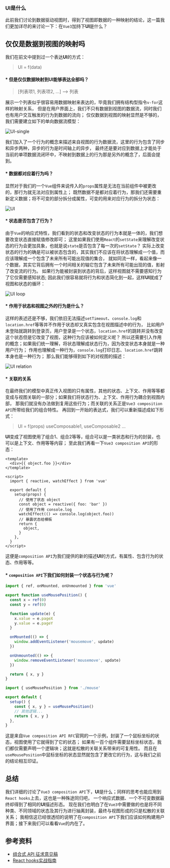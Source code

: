### UI是什么
此前我们讨论到数据驱动视图时，得到了视图即数据的一种映射的结论，这一篇我们更加详尽的来讨论一下：在`Vue3`加持下**UI**是什么？

## 仅仅是数据到视图的映射吗
我们在前文中提到过一个表达**UI**的方式：

> UI = f(data)

#### * 但是仅仅数据映射到**UI**能够表达全部吗？  

> [列表项1, 列表项2, ...] --> 列表  

展示一个列表似乎很容易用数据映射来表达的，毕竟我们拥有结构型指令`v-for`这样的映射关系，
但是在用户界面上，我们不只有数据到视图的数据流，同时我们也有用户交互触发的行为到数据的流向；
仅仅数据到视图的映射显然是不够的，我们需要建立如下的单向数据流模型：  

![UI-single](/vue3-analysis/idea/UI-single.jpeg)  

我们加入了一个行为的概念来描述来自视图的行为数据流，这里的行为包含了同步和异步两种，异步的行为是时间轴上的异步，
最终还是要对应到数据上才能处于当前的单项数据流闭环中，不映射到数据上的行为那是另外的概念了，后面会提到。

#### * 数据都对应着行为吗？  
显然对于我们的一个`Vue`组件来说传入的`props`属性是无法在当前组件中被更改的，那行为就无法对应到属性上；
既然数据不是都对应着行为，那我们还需要重新定义数据；将不可变的部分拆分成属性，可变的用来对应行为的拆分为状态：  

![UI](/vue3-analysis/idea/UI.jpg)  

#### * 状态是否包含了行为？  
由于`Vue`的响应式特性，我们看到的状态和改变状态的行为本就是一体的，我们想要改变状态直接赋值修改即可；
这里如果我们使用`React`的`setState`来理解改变状态的行为会更加具象，也就是说`state`是否包含了每一次的`setState`？
实际上改变状态的行为的确是可以被状态包含的，其实我们不应该在将状态理解成一个值，而应该理解成一个包含了未来所有可能出现值的集合，
就如同流一样，看起来像一个数据，其实它背后拥有一个时间相关的轴它包含了未来所有可能出现的值，影射了改变流的行为。
如果行为能被封装到状态的背后，这样视图就不需要感知行为了它仅需要感知状态;
因此我们很容易就将行为和状态简化到一起，这样**UI**就成了视图和状态的循环：  

![UI loop](/vue3-analysis/idea/UI-loop.jpg)  

#### * 作用于状态和视图之外的行为是什么？  
这样的表述还是不够，我们依旧无法描述`setTimeout`、`console.log`和`location.href`等等并不作用于状态却又真实包含在视图描述中的行为，
比如用户未登陆就跳转到登录页，用户登录是一个状态，`location.href`的跳转并没有改变这个状态但是它改变了视图，这种行为应该被如何定义呢？
所以还需要引入作用的概念；如果我们统一理解，将状态理解成状态行为，因为改变状态本身就是一种用户行为；
作用也理解成一种行为，`console.log`打印日志、`location.href`跳转本身也是一种行为；
那么我们能够得到如下的对视图的描述：  

![UI relation](/vue3-analysis/idea/UI-relation.jpg)  

#### * 关联的关系
在最终我们的模型中真正传入视图的只有属性，其他的状态、上下文、作用等等都变成与视图关联的一部分；如果我们将状态行为、上下文、作用行为耦合到视图内部，
那我们就没有办法做到复用这些行为；而关联的关系正是`Vue3 composition API`所带给我们的组合特性。
再回到一开始的表达式，我们可以重新描述成如下形式：  

> UI = f(props) useComposable1, useComposable2 ...

**UI**变成了视图使用了组合1、组合2等等，组合可以是一类状态和行为的封装，也可以是上下文、作用等等内容；
至此我们再看一下`Vue3 composition API`的形态：  
```vue
<template>
  <div>{{ object.foo }}</div>
</template>

<script>
  import { reactive, watchEffect } from 'vue'

  export default {
    setup(props) {
      // 使用了状态 object
      const object = reactive({ foo: 'bar' })
      // 使用了作用 console.log
      watchEffect(() => console.log(object.foo))
      // 暴露状态给模板
      return {
        object,
      }
    },
  }
</script>
```
这便是`composition API`为我们提供的新的描述**UI**的方式，有属性、包含行为的状态、作用等等。

#### * `composition API`下我们如何封装一个状态与行为呢？  
```js
import { ref, onMounted, onUnmounted } from 'vue'

export function useMousePosition() {
  const x = ref(0)
  const y = ref(0)

  function update(e) {
    x.value = e.pageX
    y.value = e.pageY
  }

  onMounted(() => {
    window.addEventListener('mousemove', update)
  })

  onUnmounted(() => {
    window.removeEventListener('mousemove', update)
  })

  return { x, y }
}
```
```js
import { useMousePosition } from './mouse'

export default {
  setup() {
    const { x, y } = useMousePosition()
    // 其他逻辑...
    return { x, y }
  },
}
```
这是来自`Vue composition API RFC`官网的一个示例，封装了一个鼠标坐标的状态，视图使用了它就得到了它的状态；
如果有一百个组件需要鼠标坐标状态，我们都仅需要声明一个逻辑块；这就是松散的关联关系带来的可复用性。
而且在`useMousePosition`中鼠标坐标的状态显然就包含了更改它的行为，这与我们之前的结论相互印证。

## 总结
我们详细的讨论了`Vue3 composition API`下，**UI**是什么；同样的思考也能应用到`React hooks`上去，这也是一种殊途同归吧，
一个响应式数据、一个不可变数据最终却得到了相同的**UI**描述形态。
现在我们也明白了在`Vue3`中需要做的也是将不同种类、不同领域的状态及其行为进行抽离封装，最终与视图形成的只是松散的关联关系；
我相信这已经很透彻的说明了在`composition API`下我们应该如何构建用户界面；接下来我们可以看看`Vue`的内在了。

## 参考资料
* [组合式 API 征求意见稿](https://composition-api.vuejs.org/zh/#%E4%BB%A3%E7%A0%81%E7%BB%84%E7%BB%87)  
* [React hooks实战指南](https://www.bilibili.com/video/BV1Ge411W7Ra)
